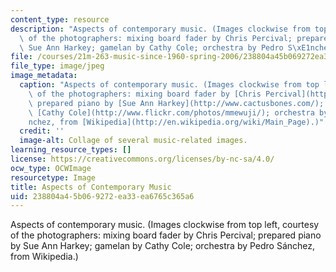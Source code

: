 ```yaml
---
content_type: resource
description: "Aspects of contemporary music. (Images clockwise from top left, courtesy\
  \ of the photographers: mixing board fader by Chris Percival; prepared piano by\
  \ Sue Ann Harkey; gamelan by Cathy Cole; orchestra by Pedro S\xE1nchez, from Wikipedia.)"
file: /courses/21m-263-music-since-1960-spring-2006/238804a45b069272ea33ea6765c365a6_21m-263s06.jpg
file_type: image/jpeg
image_metadata:
  caption: "Aspects of contemporary music. (Images clockwise from top left, courtesy\
    \ of the photographers: mixing board fader by [Chris Percival](http://chrispercivalphotography.com/);\
    \ prepared piano by [Sue Ann Harkey](http://www.cactusbones.com/); gamelan by\
    \ [Cathy Cole](http://www.flickr.com/photos/mmewuji/); orchestra by Pedro S\xE1\
    nchez, from [Wikipedia](http://en.wikipedia.org/wiki/Main_Page).)"
  credit: ''
  image-alt: Collage of several music-related images.
learning_resource_types: []
license: https://creativecommons.org/licenses/by-nc-sa/4.0/
ocw_type: OCWImage
resourcetype: Image
title: Aspects of Contemporary Music
uid: 238804a4-5b06-9272-ea33-ea6765c365a6
---
```

Aspects of contemporary music. (Images clockwise from top left, courtesy of the photographers: mixing board fader by Chris Percival; prepared piano by Sue Ann Harkey; gamelan by Cathy Cole; orchestra by Pedro Sánchez, from Wikipedia.)